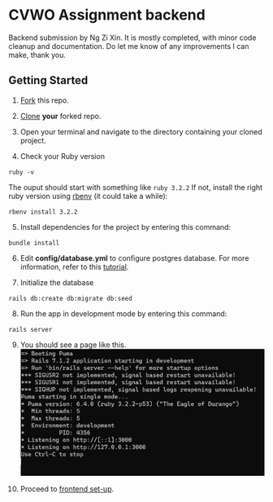 # CVWO Assignment backend

Backend submission by Ng Zi Xin. It is mostly completed, with minor code cleanup and documentation. Do let me know of any improvements I can make, thank you.

## Getting Started

1. [Fork](https://docs.github.com/en/get-started/quickstart/fork-a-repo#forking-a-repository) this repo.

2. [Clone](https://docs.github.com/en/get-started/quickstart/fork-a-repo#cloning-your-forked-repository) **your** forked repo.

3. Open your terminal and navigate to the directory containing your cloned project.

4. Check your Ruby version
```shell
ruby -v
```
The ouput should start with something like `ruby 3.2.2`
If not, install the right ruby version using [rbenv](https://github.com/rbenv/rbenv) (it could take a while):
```shell
rbenv install 3.2.2
```

5. Install dependencies for the project by entering this command:
```shell
bundle install
```

6. Edit **config/database.yml** to configure postgres database. For more information, refer to this [tutorial](https://www.digitalocean.com/community/tutorials/how-to-use-postgresql-with-your-ruby-on-rails-application-on-ubuntu-20-04).

7. Initialize the database
```shell
rails db:create db:migrate db:seed
```

8. Run the app in development mode by entering this command:
```shell
rails server
```

9. You should see a page like this.
   ![ServeApp](public/images/ServeApp.png)

10. Proceed to [frontend set-up](https://github.com/NgZiXin/CVWO-Frontend).

